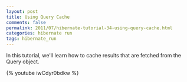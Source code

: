 ```yaml
---           
layout: post
title: Using Query Cache
comments: false
permalink: 2011/07/hibernate-tutorial-34-using-query-cache.html
categories: hibernate run
tags: hibernate_run
---
```


In this tutorial, we'll learn how to cache results that are fetched from the Query object.

{% youtube iwCdyr0bdkw %}